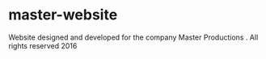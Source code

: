 # master-website
Website designed and developed for the company Master Productions . All rights reserved 2016

